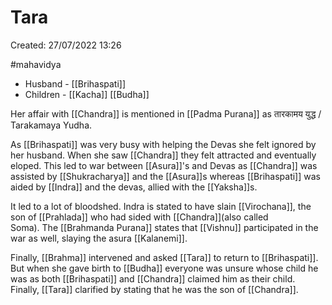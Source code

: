 # Tara

Created: 27/07/2022 13:26

#mahavidya

- Husband - [[Brihaspati]]
- Children - [[Kacha]] [[Budha]]

Her affair with [[Chandra]] is mentioned in [[Padma Purana]] as तारकामय युद्ध / Tarakamaya Yudha.

As [[Brihaspati]] was very busy with helping the Devas she felt ignored by her husband. When she saw [[Chandra]] they felt attracted and eventually eloped. This led to war between [[Asura]]'s and Devas as [[Chandra]] was assisted by [[Shukracharya]] and the [[Asura]]s whereas [[Brihaspati]] was aided by [[Indra]] and the devas, allied with the [[Yaksha]]s.

It led to a lot of bloodshed. Indra is stated to have slain [[Virochana]], the son of [[Prahlada]] who had sided with [[Chandra]](also called Soma). The [[Brahmanda Purana]] states that [[Vishnu]] participated in the war as well, slaying the asura [[Kalanemi]].

Finally, [[Brahma]] intervened and asked [[Tara]] to return to [[Brihaspati]]. But when she gave birth to [[Budha]] everyone was unsure whose child he was as both [[Brihaspati]] and [[Chandra]] claimed him as their child. Finally, [[Tara]] clarified by stating that he was the son of [[Chandra]].